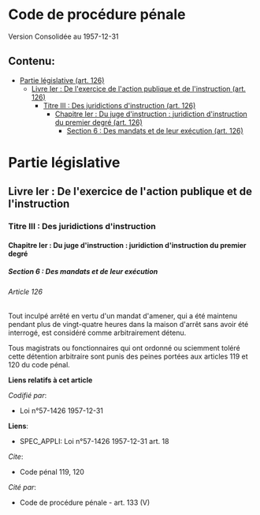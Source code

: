 # Code de procédure pénale  
Version Consolidée au 1957-12-31
## Contenu: 
  - [Partie législative (art. 126)](#1)
    - [Livre Ier : De l'exercice de l'action publique et de l'instruction (art. 126)](#2)
      - [Titre III : Des juridictions d'instruction (art. 126)](#3)
        - [Chapitre Ier : Du juge d'instruction : juridiction d'instruction du premier degré (art. 126)](#4)
          - [Section 6 : Des mandats et de leur exécution (art. 126)](#5)
# Partie législative<a id=1></a>

## Livre Ier : De l'exercice de l'action publique et de l'instruction<a id=2></a>

### Titre III : Des juridictions d'instruction<a id=3></a>

#### Chapitre Ier : Du juge d'instruction : juridiction d'instruction du premier degré<a id=4></a>

##### Section 6 : Des mandats et de leur exécution<a id=5></a>

###### Article 126

Tout inculpé arrêté en vertu d'un mandat d'amener, qui a été maintenu pendant plus de vingt-quatre heures dans la maison
d'arrêt sans avoir été interrogé, est considéré comme arbitrairement détenu.

Tous magistrats ou fonctionnaires qui ont ordonné ou sciemment toléré cette détention arbitraire sont punis des peines
portées aux articles 119 et 120 du code pénal.

**Liens relatifs à cet article**

_Codifié par_:

  - Loi n°57-1426 1957-12-31

**Liens**:

  - SPEC_APPLI: Loi n°57-1426 1957-12-31 art. 18

_Cite_:

  - Code pénal 119, 120

_Cité par_:

  - Code de procédure pénale - art. 133 (V)


